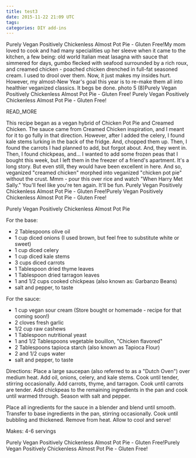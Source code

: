 ```yaml
---
title: test3
date: 2015-11-22 21:09 UTC
tags:
categories: DIY add-ins
---
```

Purely Vegan Positively Chickenless Almost Pot Pie - Gluten Free!My mom loved to cook and had many specialities up her sleeve when it came to the kitchen, a few being: old world Italian meat lasagna with sauce that simmered for days, gumbo flecked with seafood surrounded by a rich roux, and creamed chicken - poached chicken drenched in full-fat seasoned cream.  I used to drool over them.  Now, it just makes my insides hurt.  However, my almost-New Year's goal this year is to re-make them all into healthier veganized classics.  It begs be done. photo 5 (8)Purely Vegan Positively Chickenless Almost Pot Pie - Gluten Free! Purely Vegan Positively Chickenless Almost Pot Pie - Gluten Free!

READ_MORE

This recipe began as a vegan hybrid of Chicken Pot Pie and Creamed Chicken.  The sauce came from Creamed Chicken inspiration, and I meant for it to go fully in that direction.  However, after I added the celery, I found kale stems lurking in the back of the fridge.  And, chopped them up.  Then, I found the carrots I had planned to add, but forgot about.  And, they went in.  Then, I found chickpeas, and...  I wanted to add some frozen peas that I bought this week, but I left them in the freezer of a friend's apartment.  It's a long story.  But even still, they would have been excellent in here.  And so, veganized "creamed chicken" morphed into veganized "chicken pot pie" without the crust.  Mmm - pour this over rice and watch "When Harry Met Sally."  You'll feel like you're ten again.  It'll be fun. Purely Vegan Positively Chickenless Almost Pot Pie - Gluten Free!Purely Vegan Positively Chickenless Almost Pot Pie - Gluten Free!

Purely Vegan Positively Chickenless Almost Pot Pie

For the base:

* 2 Tablespoons olive oil
* 1 cup diced onions (I used brown, but feel free to substitute white or sweet)
* 1 cup diced celery
* 1 cup diced kale stems
* 3 cups diced carrots
* 1 Tablespoon dried thyme leaves
* 1 Tablespoon dried tarragon leaves
* 1 and 1/2 cups cooked chickpeas (also known as: Garbanzo Beans)
* salt and pepper, to taste

For the sauce:

* 1 cup vegan sour cream (Store bought or homemade - recipe for that coming soon!)
* 2 cloves fresh garlic
* 1/2 cup raw cashews
* 1 Tablespoon nutritional yeast
* 1 and 1/2 Tablespoons vegetable bouillon, "Chicken flavored"
* 2 Tablespoons tapioca starch (also known as Tapioca Flour)
* 2 and 1/2 cups water
* salt and pepper, to taste

Directions: Place a large saucepan (also referred to as a "Dutch Oven") over medium heat.  Add oil, onions, celery, and kale stems.  Cook until tender, stirring occasionally.  Add carrots, thyme, and tarragon.  Cook until carrots are tender.  Add chickpeas to the remaining ingredients in the pan and cook until warmed through.  Season with salt and pepper.

Place all ingredients for the sauce in a blender and blend until smooth.  Transfer to base ingredients in the pan, stirring occasionally.  Cook until bubbling and thickened.  Remove from heat.  Allow to cool and serve!

Makes: 4-6 servings

Purely Vegan Positively Chickenless Almost Pot Pie - Gluten Free!Purely Vegan Positively Chickenless Almost Pot Pie - Gluten Free!
